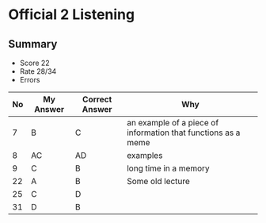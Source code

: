 # Official 2 Listening
## Summary
- Score 22
- Rate 28/34
- Errors


| No | My Answer | Correct Answer | Why |
|----|-----------|----------------|-----|
|7 | B | C | an example of a piece of information that functions as a meme|
| 8 | AC| AD| examples |
| 9| C | B | long time in a memory|
| 22 | A    | B          | Some old lecture |
|25| C| D| | Signature of the particular element(?) |
|31| D | B | |